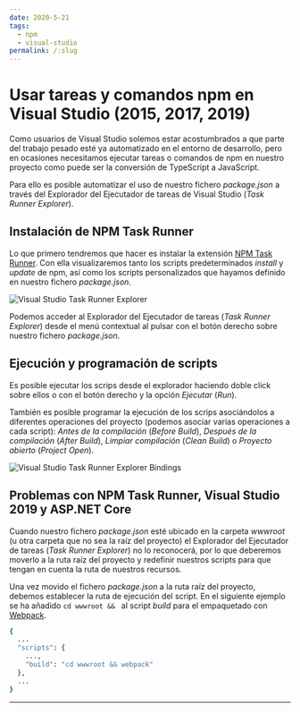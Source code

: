 ```yaml
---
date: 2020-5-21
tags: 
  - npm
  - visual-studio
permalink: /:slug
---
```


# Usar tareas y comandos npm en Visual Studio (2015, 2017, 2019)

<social-share class="social-share--header" />

Como usuarios de Visual Studio solemos estar acostumbrados a que parte del trabajo pesado esté ya automatizado en el entorno de desarrollo, pero en ocasiones necesitamos ejecutar tareas o comandos de npm en nuestro proyecto como puede ser la conversión de TypeScript a JavaScript.

Para ello es posible automatizar el uso de nuestro fichero _package.json_ a través del Explorador del Ejecutador de tareas de Visual Studio (_Task Runner Explorer_).

## Instalación de NPM Task Runner

Lo que primero tendremos que hacer es instalar la extensión [NPM Task Runner](https://marketplace.visualstudio.com/items?itemName=MadsKristensen.NPMTaskRunner). Con ella visualizaremos tanto los scripts predeterminados _install_ y _update_ de npm, así como los scripts personalizados que hayamos definido en nuestro fichero _package.json_.

![Visual Studio Task Runner Explorer](/images/vs2019-task-runner-explorer.png)

Podemos acceder al Explorador del Ejecutador de tareas (_Task Runner Explorer_) desde el menú contextual al pulsar con el botón derecho sobre nuestro fichero _package.json_.

## Ejecución y programación de scripts

Es posible ejecutar los scrips desde el explorador haciendo doble click sobre ellos o con el botón derecho y la opción _Ejecutar_ (_Run_).

También es posible programar la ejecución de los scrips asociándolos a diferentes operaciones del proyecto (podemos asociar varias operaciones a cada script): _Antes de la compilación_ (_Before Build_), _Después de la compilación_ (_After Build_), _Limpiar compilación_ (_Clean Build_) o _Proyecto abierto_ (_Project Open_).

![Visual Studio Task Runner Explorer Bindings](/images/vs2019-task-runner-explorer-bindings.png)

## Problemas con NPM Task Runner, Visual Studio 2019 y ASP.NET Core

Cuando nuestro fichero _package.json_ esté ubicado en la carpeta _wwwroot_ (u otra carpeta que no sea la raíz del proyecto) el Explorador del Ejecutador de tareas (_Task Runner Explorer_) no lo reconocerá, por lo que deberemos moverlo a la ruta raíz del proyecto y redefinir nuestros scripts para que tengan en cuenta la ruta de nuestros recursos.

Una vez movido el fichero _package.json_ a la ruta raíz del proyecto, debemos establecer la ruta de ejecución del script. En el siguiente ejemplo se ha añadido ```cd wwwroot && ``` al script _build_ para el empaquetado con [Webpack](./usar-webpack-4-transformar-empaquetar-recursos-aplicacion-web.md).

``` bash
{
  ...
  "scripts": {
    ...,
    "build": "cd wwwroot && webpack"
  },
  ...
}
```

---
<social-share class="social-share--footer" />